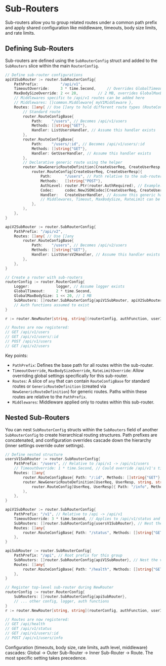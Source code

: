 # Sub-Routers

Sub-routers allow you to group related routes under a common path prefix and apply shared configuration like middleware, timeouts, body size limits, and rate limits.

## Defining Sub-Routers

Sub-routers are defined using the `SubRouterConfig` struct and added to the `SubRouters` slice within the main `RouterConfig`.

```go
// Define sub-router configurations
apiV1SubRouter := router.SubRouterConfig{
	PathPrefix:          "/api/v1",
	TimeoutOverride:     3 * time.Second,     // Overrides GlobalTimeout
	MaxBodySizeOverride: 2 << 20,         // 2 MB, overrides GlobalMaxBodySize
	// Middlewares specific to /api/v1 routes can be added here
	// Middlewares: []common.Middleware{ myV1Middleware },
	Routes: []any{ // Use []any to hold different route types (RouteConfigBase or GenericRouteDefinition)
		// Standard route
		router.RouteConfigBase{
			Path:    "/users", // Becomes /api/v1/users
			Methods: []string{"GET"},
			Handler: ListUsersHandler, // Assume this handler exists
		},
		router.RouteConfigBase{
			Path:    "/users/:id", // Becomes /api/v1/users/:id
			Methods: []string{"GET"},
			Handler: GetUserHandler, // Assume this handler exists
		},
		// Declarative generic route using the helper
		router.NewGenericRouteDefinition[CreateUserReq, CreateUserResp, string, string](
			router.RouteConfig[CreateUserReq, CreateUserResp]{
				Path:      "/users", // Path relative to the sub-router prefix (/api/v1/users)
				Methods:   []string{"POST"},
				AuthLevel: router.Ptr(router.AuthRequired), // Example: Requires authentication
				Codec:     codec.NewJSONCodec[CreateUserReq, CreateUserResp](), // Assume codec exists
				Handler:   CreateUserHandler, // Assume this generic handler exists
				// Middlewares, Timeout, MaxBodySize, RateLimit can be set here too, overriding sub-router settings
			},
		),
	},
}

apiV2SubRouter := router.SubRouterConfig{
	PathPrefix: "/api/v2",
	Routes: []any{ // Use []any
		router.RouteConfigBase{
			Path:    "/users", // Becomes /api/v2/users
			Methods: []string{"GET"},
			Handler: ListUsersV2Handler, // Assume this handler exists
		},
	},
}

// Create a router with sub-routers
routerConfig := router.RouterConfig{
	Logger:            logger, // Assume logger exists
	GlobalTimeout:     2 * time.Second,
	GlobalMaxBodySize: 1 << 20, // 1 MB
	SubRouters: []router.SubRouterConfig{apiV1SubRouter, apiV2SubRouter},
	// Auth functions assumed to exist
}

r := router.NewRouter[string, string](routerConfig, authFunction, userIdFromUserFunction)

// Routes are now registered:
// GET /api/v1/users
// GET /api/v1/users/:id
// POST /api/v1/users
// GET /api/v2/users
```

Key points:

-   `PathPrefix`: Defines the base path for all routes within the sub-router.
-   `TimeoutOverride`, `MaxBodySizeOverride`, `RateLimitOverride`: Allow overriding global settings specifically for this sub-router.
-   `Routes`: A slice of `any` that can contain `RouteConfigBase` for standard routes or `GenericRouteDefinition` (created via `NewGenericRouteDefinition`) for generic routes. Paths within these routes are relative to the `PathPrefix`.
-   `Middlewares`: Middleware applied only to routes within this sub-router.

## Nested Sub-Routers

You can nest `SubRouterConfig` structs within the `SubRouters` field of another `SubRouterConfig` to create hierarchical routing structures. Path prefixes are concatenated, and configuration overrides cascade down the hierarchy (inner settings override outer settings).

```go
// Define nested structure
usersV1SubRouter := router.SubRouterConfig{
	PathPrefix: "/users", // Relative to /api/v1 -> /api/v1/users
	// TimeoutOverride: 1 * time.Second, // Could override /api/v1's timeout
	Routes: []any{
		router.RouteConfigBase{ Path: "/:id", Methods: []string{"GET"}, Handler: GetUserHandler }, // /api/v1/users/:id
		router.NewGenericRouteDefinition[UserReq, UserResp, string, string]( // Assume types/codec/handler exist
			router.RouteConfig[UserReq, UserResp]{ Path: "/info", Methods: []string{"POST"}, Codec: userCodec, Handler: UserInfoHandler }, // /api/v1/users/info
		),
	},
}

apiV1SubRouter := router.SubRouterConfig{
	PathPrefix: "/v1", // Relative to /api -> /api/v1
	TimeoutOverride: 3 * time.Second, // Applies to /api/v1/status and potentially nested routes unless overridden again
	SubRouters: []router.SubRouterConfig{usersV1SubRouter}, // Nest the users sub-router
	Routes: []any{
		router.RouteConfigBase{ Path: "/status", Methods: []string{"GET"}, Handler: V1StatusHandler }, // /api/v1/status
	},
}

apiSubRouter := router.SubRouterConfig{
	PathPrefix: "/api", // Root prefix for this group
	SubRouters: []router.SubRouterConfig{apiV1SubRouter}, // Nest the v1 sub-router
	Routes: []any{
		router.RouteConfigBase{ Path: "/health", Methods: []string{"GET"}, Handler: HealthHandler }, // /api/health
	},
}

// Register top-level sub-router during NewRouter
routerConfig := router.RouterConfig{
    SubRouters: []router.SubRouterConfig{apiSubRouter},
    // ... other config, logger, auth functions
}
r := router.NewRouter[string, string](routerConfig, authFunction, userIdFromUserFunction)

// Routes are now registered:
// GET /api/health
// GET /api/v1/status
// GET /api/v1/users/:id
// POST /api/v1/users/info
```

Configuration (timeouts, body size, rate limits, auth level, middleware) cascades: Global -> Outer Sub-Router -> Inner Sub-Router -> Route. The most specific setting takes precedence.
